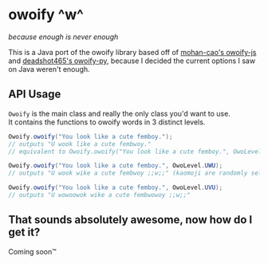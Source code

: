# owoify ^w^
*because enough is never enough*  

This is a Java port of the owoify library based off of [mohan-cao's owoify-js](https://github.com/mohan-cao/owoify-js) and [deadshot465's owoify-py](https://raw.githubusercontent.com/deadshot465/owoify-py), because I decided the current options I saw on Java weren't enough.  

## API Usage
`Owoify` is the main class and really the only class you'd want to use.  
It contains the functions to owoify words in 3 distinct levels.
```java
Owoify.owoify("You look like a cute femboy.");
// outputs "U wook like a cute fembwoy."
// equivalent to Owoify.owoify("You look like a cute femboy.", OwoLevel.OWO);

Owoify.owoify("You look like a cute femboy.", OwoLevel.UWU);
// outputs "U wook wike a cute fembwoy ;;w;;" (kaomoji are randomly selected)

Owoify.owoify("You look like a cute femboy.", OwoLevel.UVU);
// outputs "U wowoowok wike a cute fembwowoy ;;w;;"
```

## That sounds absolutely awesome, now how do I get it?
Coming soon:tm: